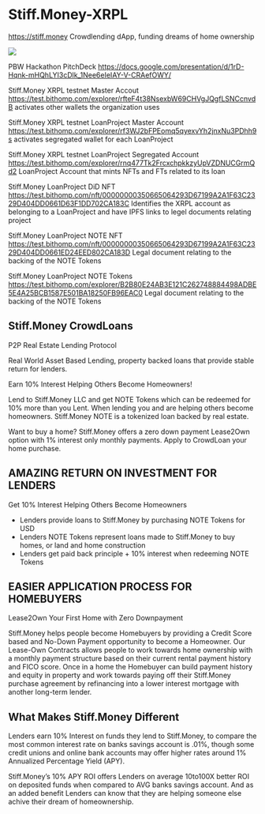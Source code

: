 # Stiff.Money-XRPL
https://stiff.money Crowdlending dApp, funding dreams of home ownership

![](http://stiffmoney.com/wp-content/uploads/2024/04/StiffMoney-Crowdlending-logo300.png)

PBW Hackathon PitchDeck https://docs.google.com/presentation/d/1rD-Hqnk-mHQhLYI3cDlk_1Nee6eIeIAY-V-CRAefOWY/

Stiff.Money XRPL testnet Master Accout https://test.bithomp.com/explorer/rfteF4t38NsexbW69CHVgJQgfLSNCcnvdB
activates other wallets the organization uses

Stiff.Money XRPL testnet LoanProject Master Account https://test.bithomp.com/explorer/rf3WJ2bFPEomq5qyexvYh2jnxNu3PDhh9s
activates segregated wallet for each LoanProject

Stiff.Money XRPL testnet LoanProject Segregated Account https://test.bithomp.com/explorer/rnq477Tk2FrcxchpkkzyUpVZDNUCGrmQd2
LoanProject Account that mints NFTs and FTs related to its loan

Stiff.Money LoanProject DiD NFT https://test.bithomp.com/nft/00000000350665064293D67199A2A1F63C2329D404DD0661D63F1DD702CA183C
Identifies the XRPL account as belonging to a LoanProject and have IPFS links to legel documents relating project

Stiff.Money LoanProject NOTE NFT https://test.bithomp.com/nft/00000000350665064293D67199A2A1F63C2329D404DD0661ED24EED802CA183D
Legal document relating to the backing of the NOTE Tokens

Stiff.Money LoanProject NOTE Tokens https://test.bithomp.com/explorer/B2B80E24AB3E121C262748884498ADBE5E4A25BCB1587E501BA18250FB96EAC0
Legal document relating to the backing of the NOTE Tokens

## Stiff.Money CrowdLoans 
P2P Real Estate Lending Protocol

Real World Asset Based Lending, property backed loans that provide stable return for lenders.

Earn 10% Interest Helping Others Become Homeowners!

Lend to Stiff.Money LLC and get NOTE Tokens which can be redeemed for 10% more than you Lent. When lending you and are helping others become homeowners. Stiff.Money NOTE is a tokenized loan backed by real estate.

Want to buy a home? Stiff.Money offers a zero down payment Lease2Own option with 1% interest only monthly payments. Apply to CrowdLoan your home purchase.

## AMAZING RETURN ON INVESTMENT FOR LENDERS	
Get 10% Interest Helping Others Become Homeowners

- Lenders provide loans to Stiff.Money by purchasing NOTE Tokens for USD
- Lenders NOTE Tokens represent loans made to Stiff.Money to buy homes, or land and home construction
- Lenders get paid back principle + 10% interest when redeeming NOTE Tokens

## EASIER APPLICATION PROCESS FOR HOMEBUYERS	
Lease2Own Your First Home with Zero Downpayment

Stiff.Money helps people become Homebuyers by providing a Credit Score based and No-Down Payment opportunity to become a Homeowner. Our Lease-Own Contracts allows people to work towards home ownership with a monthly payment structure based on their current rental payment history and FICO score. Once in a home the Homebuyer can build payment history and equity in property and work towards paying off their Stiff.Money purchase agreement by refinancing into a lower interest mortgage with another long-term lender.

## What Makes Stiff.Money Different

Lenders earn 10% Interest on funds they lend to Stiff.Money, to compare the most common interest rate on banks savings account is .01%, though some credit unions and online bank accounts may offer higher rates around 1% Annualized Percentage Yield (APY).

Stiff.Money’s 10% APY ROI offers Lenders on average 10to100X better ROI on deposited funds when compared to AVG banks savings account. And as an added benefit Lenders can know that they are helping someone else achive their dream of homeownership.
